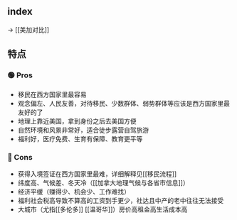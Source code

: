 ## index

-> [[美加对比]]

## 特点

### 🟢 Pros

- 移民在西方国家里最容易
- 观念偏左、人民友善，对待移民、少数群体、弱势群体等应该是西方国家里最友好的了
- 地理上靠近美国，拿到身份之后去美国方便
- 自然环境和风景非常好，适合徒步露营自驾旅游
- 福利好，医疗免费、生育有保障、教育更平等

### 🔴 Cons

- 获得入境签证在西方国家里最难，详细解释见[[移民流程]]
- 纬度高、气候差、冬天冷（[[加拿大地理气候与各省市信息]]）
- 经济平缓（赚得少、机会少、工作难找）
- 福利社会税高导致不算高的工资到手更少，社达且中产的老中往往无法接受
- 大城市（尤指[[多伦多]] [[温哥华]]）房价高租金高生活成本高

